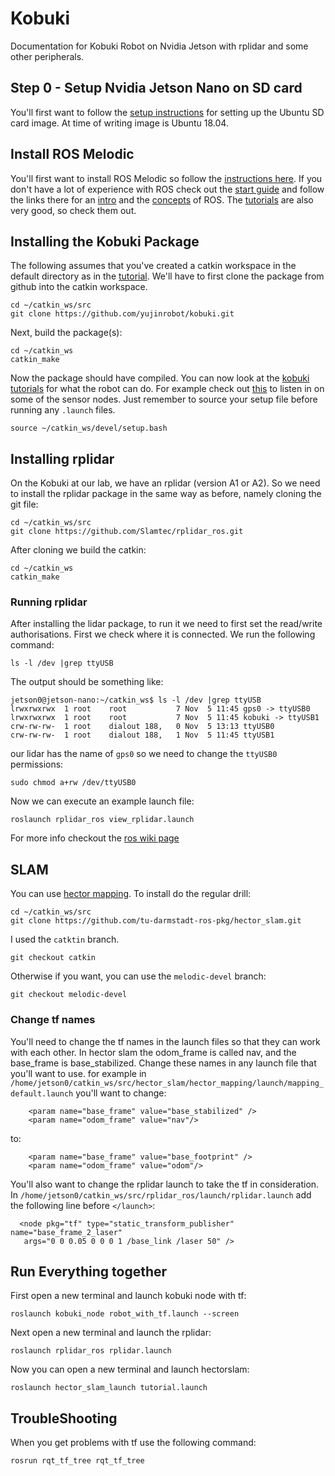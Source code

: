 # Kobuki
Documentation for Kobuki Robot on Nvidia Jetson with rplidar and some other peripherals.

## Step 0 - Setup Nvidia Jetson Nano on SD card

You'll first want to follow the [setup instructions](https://developer.nvidia.com/embedded/learn/get-started-jetson-nano-devkit#write) for setting up the Ubuntu SD card image. At time of writing image is Ubuntu 18.04.

## Install ROS Melodic

You'll first want to install ROS Melodic so follow the [instructions here](http://wiki.ros.org/melodic/Installation/Ubuntu).
If you don't have a lot of experience with ROS check out the [start guide](http://wiki.ros.org/ROS/StartGuide) and follow the links there for an [intro](http://wiki.ros.org/ROS/Introduction) and the [concepts](http://wiki.ros.org/ROS/Concepts) of ROS.
The [tutorials](http://wiki.ros.org/ROS/Tutorials) are also very good, so check them out.

## Installing the Kobuki Package

The following assumes that you've created a catkin workspace in the default directory as in the [tutorial](http://wiki.ros.org/ROS/Tutorials/InstallingandConfiguringROSEnvironment).
We'll have to first clone the package from github into the catkin workspace. 
```
cd ~/catkin_ws/src
git clone https://github.com/yujinrobot/kobuki.git
```
Next, build the package(s):

```
cd ~/catkin_ws
catkin_make
```
Now the package should have compiled. You can now look at the [kobuki tutorials](https://wiki.ros.org/kobuki/Tutorials) for what the robot can do. For example check out [this](https://wiki.ros.org/kobuki/Tutorials/Examine%20Kobuki) to listen in on some of the sensor nodes. Just remember to source your setup file before running any `.launch` files.
```
source ~/catkin_ws/devel/setup.bash
```

## Installing rplidar

On the Kobuki at our lab, we have an rplidar (version A1 or A2). So we need to install the rplidar package in the same way as before, namely cloning the git file:
```
cd ~/catkin_ws/src
git clone https://github.com/Slamtec/rplidar_ros.git
```
After cloning we build the catkin:
```
cd ~/catkin_ws
catkin_make
```

### Running rplidar
After installing the lidar package, to run it we need to first set the read/write authorisations. First we check where it is connected. We run the following command:
```
ls -l /dev |grep ttyUSB
```
The output should be something like:
```console
jetson0@jetson-nano:~/catkin_ws$ ls -l /dev |grep ttyUSB
lrwxrwxrwx  1 root    root           7 Nov  5 11:45 gps0 -> ttyUSB0
lrwxrwxrwx  1 root    root           7 Nov  5 11:45 kobuki -> ttyUSB1
crw-rw-rw-  1 root    dialout 188,   0 Nov  5 13:13 ttyUSB0
crw-rw-rw-  1 root    dialout 188,   1 Nov  5 11:45 ttyUSB1
```
our lidar has the name of `gps0` so we need to change the `ttyUSB0` permissions:
```
sudo chmod a+rw /dev/ttyUSB0
```
Now we can execute an example launch file:
```
roslaunch rplidar_ros view_rplidar.launch
```

For more info checkout the [ros wiki page](http://wiki.ros.org/rplidar)

## SLAM
You can use [hector mapping](http://wiki.ros.org/hector_mapping).
To install do the regular drill: 
```
cd ~/catkin_ws/src
git clone https://github.com/tu-darmstadt-ros-pkg/hector_slam.git
```
I used the `catktin` branch. 
```
git checkout catkin
```
Otherwise if you want, you can use the `melodic-devel` branch:
```
git checkout melodic-devel
```

### Change tf names

You'll need to change the tf names in the launch files so that they can work with each other.
In hector slam the odom_frame is called nav, and the base_frame is base_stabilized. Change these names in any launch file that you'll want to use. for example in `/home/jetson0/catkin_ws/src/hector_slam/hector_mapping/launch/mapping_default.launch` you'll want to change:

```
    <param name="base_frame" value="base_stabilized" />
    <param name="odom_frame" value="nav"/>
```

to:
```
    <param name="base_frame" value="base_footprint" />
    <param name="odom_frame" value="odom"/>
```

You'll also want to change the rplidar launch to take the tf in consideration. In `/home/jetson0/catkin_ws/src/rplidar_ros/launch/rplidar.launch` add the following line before `</launch>`:
```
  <node pkg="tf" type="static_transform_publisher" name="base_frame_2_laser"
   args="0 0 0.05 0 0 0 1 /base_link /laser 50" />
```

## Run Everything together
First open a new terminal and launch kobuki node with tf:

    roslaunch kobuki_node robot_with_tf.launch --screen
    
Next open a new terminal and launch the rplidar:

    roslaunch rplidar_ros rplidar.launch
    
Now you can open a new terminal and launch hectorslam:

    roslaunch hector_slam_launch tutorial.launch

## TroubleShooting
When you get problems with tf use the following command:

    rosrun rqt_tf_tree rqt_tf_tree
